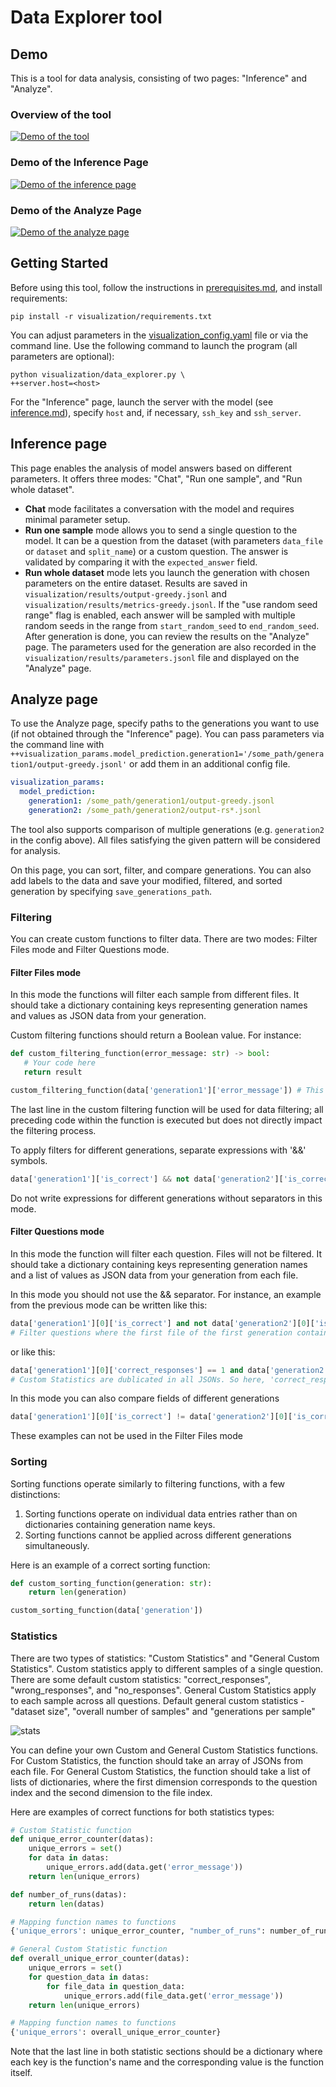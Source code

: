 # Data Explorer tool

## Demo
This is a tool for data analysis, consisting of two pages: "Inference" and "Analyze".

### Overview of the tool
[![Demo of the tool](/visualization/images/demo.png)](https://www.youtube.com/watch?v=EmBFEl7ydqE)

### Demo of the Inference Page
[![Demo of the inference page](/visualization/images/inference_page.png)](https://www.youtube.com/watch?v=6utSkPCdNks)

### Demo of the Analyze Page
[![Demo of the analyze page](/visualization/images/analyze_page.png)](https://www.youtube.com/watch?v=cnPyDlDmQXg)

## Getting Started
Before using this tool, follow the instructions in [prerequisites.md](/docs/prerequisites.md), and install requirements:
```shell
pip install -r visualization/requirements.txt
```
You can adjust parameters in the [visualization_config.yaml](/visualization/settings/visualization_config.yaml) file or via the command line. Use the following command to launch the program (all parameters are optional):
```shell
python visualization/data_explorer.py \
++server.host=<host>
```
For the "Inference" page, launch the server with the model (see [inference.md](/docs/inference.md)), specify `host` and, if necessary, `ssh_key` and `ssh_server`.

## Inference page
This page enables the analysis of model answers based on different parameters. It offers three modes: "Chat", "Run one sample", and "Run whole dataset".

- **Chat** mode facilitates a conversation with the model and requires minimal parameter setup.
- **Run one sample** mode allows you to send a single question to the model. It can be a question from the dataset (with parameters `data_file` or `dataset` and `split_name`) or a custom question. The answer is validated by comparing it with the `expected_answer` field.
- **Run whole dataset** mode lets you launch the generation with chosen parameters on the entire dataset. Results are saved in `visualization/results/output-greedy.jsonl` and `visualization/results/metrics-greedy.jsonl`. If the "use random seed range" flag is enabled, each answer will be sampled with multiple random seeds in the range from `start_random_seed` to `end_random_seed`. After generation is done, you can review the results on the "Analyze" page. The parameters used for the generation are also recorded in the `visualization/results/parameters.jsonl` file and displayed on the "Analyze" page.

## Analyze page
To use the Analyze page, specify paths to the generations you want to use (if not obtained through the "Inference" page). You can pass parameters via the command line with `++visualization_params.model_prediction.generation1='/some_path/generation1/output-greedy.jsonl'` or add them in an additional config file.

```yaml
visualization_params:
  model_prediction:
    generation1: /some_path/generation1/output-greedy.jsonl
    generation2: /some_path/generation2/output-rs*.jsonl
```

The tool also supports comparison of multiple generations (e.g.
 `generation2` in the config above). All files satisfying the given pattern will be considered for analysis.

On this page, you can sort, filter, and compare generations. You can also add labels to the data and save your modified, filtered, and sorted generation by specifying `save_generations_path`.

### Filtering
You can create custom functions to filter data. There are two modes: Filter Files mode and Filter Questions mode.

#### Filter Files mode
In this mode the functions will filter each sample from different files. It should take a dictionary containing keys representing generation names and values as JSON data from your generation.

Custom filtering functions should return a Boolean value. For instance:

```python
def custom_filtering_function(error_message: str) -> bool:
   # Your code here
   return result

custom_filtering_function(data['generation1']['error_message']) # This line will be used for filtering
```
The last line in the custom filtering function will be used for data filtering; all preceding code within the function is executed but does not directly impact the filtering process.

To apply filters for different generations, separate expressions with '&&' symbols.
 ```python
 data['generation1']['is_correct'] && not data['generation2']['is_correct']
 ```
 Do not write expressions for different generations without separators in this mode.

#### Filter Questions mode
In this mode the function will filter each question. Files will not be filtered. It should take a dictionary containing keys representing generation names and a list of values as JSON data from your generation from each file.

In this mode you should not use the && separator. For instance, an example from the previous mode can be written like this:
 ```python
 data['generation1'][0]['is_correct'] and not data['generation2'][0]['is_correct']
 # Filter questions where the first file of the first generation contains a correct solution and the first file from the second generation contains a wrong solution
 ```
 or like this:
  ```python
 data['generation1'][0]['correct_responses'] == 1 and data['generation2'][0]['correct_responses'] == 0
 # Custom Statistics are dublicated in all JSONs. So here, 'correct_responses' value will be the same for all file for a specific generation and question
 ```
 In this mode you can also compare fields of different generations
   ```python
 data['generation1'][0]['is_correct'] != data['generation2'][0]['is_correct']
 ```
 These examples can not be used in the Filter Files mode

### Sorting
Sorting functions operate similarly to filtering functions, with a few distinctions:

1. Sorting functions operate on individual data entries rather than on dictionaries containing generation name keys.
2. Sorting functions cannot be applied across different generations simultaneously.

Here is an example of a correct sorting function:

```python
def custom_sorting_function(generation: str):
    return len(generation)

custom_sorting_function(data['generation'])
```

### Statistics
There are two types of statistics: "Custom Statistics" and "General Custom Statistics". Custom statistics apply to different samples of a single question. There are some default custom statistics: "correct_responses", "wrong_responses", and "no_responses". General Custom Statistics apply to each sample across all questions. Default general custom statistics - "dataset size", "overall number of samples" and "generations per sample"

![stats](/visualization/images/stats.png)

You can define your own Custom and General Custom Statistics functions. For Custom Statistics, the function should take an array of JSONs from each file. For General Custom Statistics, the function should take a list of lists of dictionaries, where the first dimension corresponds to the question index and the second dimension to the file index.

Here are examples of correct functions for both statistics types:

```python
# Custom Statistic function
def unique_error_counter(datas):
    unique_errors = set()
    for data in datas:
        unique_errors.add(data.get('error_message'))
    return len(unique_errors)

def number_of_runs(datas):
    return len(datas)

# Mapping function names to functions
{'unique_errors': unique_error_counter, "number_of_runs": number_of_runs}
```
```python
# General Custom Statistic function
def overall_unique_error_counter(datas):
    unique_errors = set()
    for question_data in datas:
        for file_data in question_data:
            unique_errors.add(file_data.get('error_message'))
    return len(unique_errors)

# Mapping function names to functions
{'unique_errors': overall_unique_error_counter}
```
Note that the last line in both statistic sections should be a dictionary where each key is the function's name and the corresponding value is the function itself.
